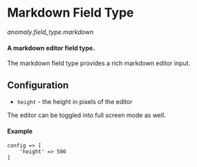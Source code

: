 # Markdown Field Type

*anomaly.field_type.markdown*

#### A markdown editor field type.

The markdown field type provides a rich markdown editor input.

## Configuration

- `height` - the height in pixels of the editor 

The editor can be toggled into full screen mode as well.  

#### Example

	config => [
	    'height' => 500
	]
